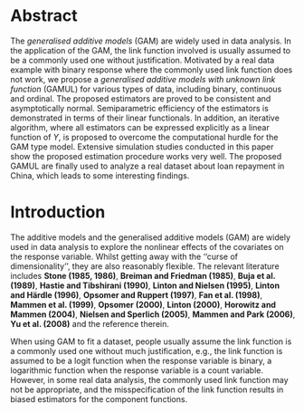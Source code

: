 # Abstract

The *generalised additive models* (GAM) are widely used in data analysis. 
In the application of the GAM, the link function involved is usually assumed to be a commonly used one without justification. 
Motivated by a real data example with binary response where the commonly used link function does not work, we propose a *generalised additive models with unknown link function* (GAMUL) for various types of data, including binary, continuous and ordinal. 
The proposed estimators are proved to be consistent and asymptotically normal. 
Semiparametric efficiency of the estimators is demonstrated in terms of their linear functionals. 
In addition, an iterative algorithm, where all estimators can be expressed explicitly as a linear function of $Y$, is proposed to overcome the computational hurdle for the GAM type model.
Extensive simulation studies conducted in this paper show the proposed estimation procedure works very well. 
The proposed GAMUL are finally used to analyze a real dataset about loan repayment in China, which leads to some interesting findings.

# Introduction

The additive models and the generalised additive models (GAM) are widely used in data analysis to explore the nonlinear effects of the covariates on the response variable. 
Whilst getting away with the ‘‘curse of dimensionality’’, they are also reasonably flexible.
The relevant literature includes **Stone (1985, 1986)**, **Breiman and Friedman (1985)**, **Buja et al. (1989)**, **Hastie and Tibshirani (1990)**, **Linton and Nielsen (1995)**, **Linton and Härdle (1996)**, **Opsomer and Ruppert (1997)**, **Fan et al. (1998)**, **Mammen et al. (1999)**, **Opsomer (2000)**, **Linton (2000)**, **Horowitz and Mammen (2004)**, **Nielsen and Sperlich (2005)**, **Mammen and Park (2006)**, **Yu et al. (2008)** and the reference therein.

When using GAM to fit a dataset, people usually assume the link function is a commonly used one without much justification, e.g., the link function is assumed to be a logit function when the response variable is binary, a logarithmic function when the response variable is a count variable. 
However, in some real data analysis, the commonly used link function may not be appropriate, and the misspecification of the link function results in biased estimators for the component functions.
